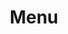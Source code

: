 ---
tags: "page"
eleventyNavigation:
    key: Menu
    order: 3
title: "Menu"
metaDesc: "Our menu, inspired by a blend of Mexican and American cuisines, features expertly crafted dishes by our skilled chef. From flavorful tacos to classic American favorites, embark on a culinary journey that satisfies every palate"
layout: "layouts/menu.html"
permalink: "/menu/index.html"
backgroundImg: "/images//background/Sopris_v4-resize-transformed.jpeg"
headline: "MENU"
subheadline: ""
mainMenu:
    headline: "What Are You Craving?"
specialMenu:
# Looking for an Experience?
    headline: "Weekly Dinners Coming Soon!"
    subheadline: "Take a look at our weekly Dinners Coming Soon!"
---